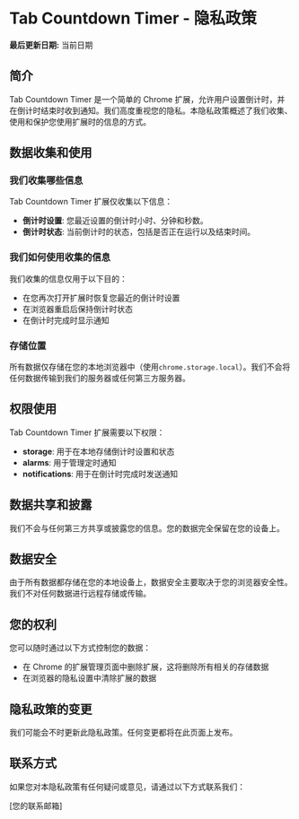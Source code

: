 # Tab Countdown Timer - 隐私政策

**最后更新日期:** 当前日期

## 简介

Tab Countdown Timer 是一个简单的 Chrome 扩展，允许用户设置倒计时，并在倒计时结束时收到通知。我们高度重视您的隐私。本隐私政策概述了我们收集、使用和保护您使用扩展时的信息的方式。

## 数据收集和使用

### 我们收集哪些信息

Tab Countdown Timer 扩展仅收集以下信息：

- **倒计时设置**: 您最近设置的倒计时小时、分钟和秒数。
- **倒计时状态**: 当前倒计时的状态，包括是否正在运行以及结束时间。

### 我们如何使用收集的信息

我们收集的信息仅用于以下目的：

- 在您再次打开扩展时恢复您最近的倒计时设置
- 在浏览器重启后保持倒计时状态
- 在倒计时完成时显示通知

### 存储位置

所有数据仅存储在您的本地浏览器中（使用`chrome.storage.local`）。我们不会将任何数据传输到我们的服务器或任何第三方服务器。

## 权限使用

Tab Countdown Timer 扩展需要以下权限：

- **storage**: 用于在本地存储倒计时设置和状态
- **alarms**: 用于管理定时通知
- **notifications**: 用于在倒计时完成时发送通知

## 数据共享和披露

我们不会与任何第三方共享或披露您的信息。您的数据完全保留在您的设备上。

## 数据安全

由于所有数据都存储在您的本地设备上，数据安全主要取决于您的浏览器安全性。我们不对任何数据进行远程存储或传输。

## 您的权利

您可以随时通过以下方式控制您的数据：

- 在 Chrome 的扩展管理页面中删除扩展，这将删除所有相关的存储数据
- 在浏览器的隐私设置中清除扩展的数据

## 隐私政策的变更

我们可能会不时更新此隐私政策。任何变更都将在此页面上发布。

## 联系方式

如果您对本隐私政策有任何疑问或意见，请通过以下方式联系我们：

[您的联系邮箱]
